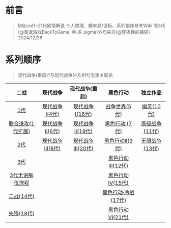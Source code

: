 # 前言
> B站cod1~21代剧情解说
> 个人整理、概率漏/误标、系列排序参考Wiki
> 除3代(@重返游戏BackToGame, @JR_sigma)外均来自(@穿板鞋的橘猫)
> 2024/12/28

# 系列顺序
> 现代战争(重启)*与现代战争(4,6,8代)无相关联系

|二战|现代战争|现代战争(重启)|黑色行动|独立作品|
|:-:|:-:|:-:|:-:|:-:|
|[1代](https://www.bilibili.com/video/BV1zM4y1s7rG/?share_source=copy_web&vd_source=ab701822c9f9cc506d4a6285623e404c)|[现代战争Ⅰ(4代)](https://www.bilibili.com/video/BV1iS4y1U7HE/?share_source=copy_web&vd_source=ab701822c9f9cc506d4a6285623e404c)|[现代战争Ⅰ(16代)](https://www.bilibili.com/video/BV16W4y1u7Fh/?share_source=copy_web&vd_source=ab701822c9f9cc506d4a6285623e404c)|[战争世界(5代)](https://www.bilibili.com/video/BV1vB4y1Q7gA/?share_source=copy_web&vd_source=ab701822c9f9cc506d4a6285623e404c)|[幽灵(10代)](https://www.bilibili.com/video/BV1kP4y1c7PN/?share_source=copy_web&vd_source=ab701822c9f9cc506d4a6285623e404c)|
|[联合进攻(1代扩展)](https://www.bilibili.com/video/BV1eP411h7Cn/?share_source=copy_web&vd_source=ab701822c9f9cc506d4a6285623e404c)|[现代战争Ⅱ(6代)](https://www.bilibili.com/video/BV1S44y1P7bJ/?share_source=copy_web&vd_source=ab701822c9f9cc506d4a6285623e404c)|[现代战争Ⅱ(19代)](https://www.bilibili.com/video/BV16d4y187dD/?share_source=copy_web&vd_source=ab701822c9f9cc506d4a6285623e404c)|[黑色行动Ⅰ(7代)](https://www.bilibili.com/video/BV1RW4y1B76V/?share_source=copy_web&vd_source=ab701822c9f9cc506d4a6285623e404c)|[高级战争(11代)](https://www.bilibili.com/video/BV1Va41177zF/?share_source=copy_web&vd_source=ab701822c9f9cc506d4a6285623e404c)|
|[2代](https://www.bilibili.com/video/BV1Hp4y1J7oA/?share_source=copy_web&vd_source=ab701822c9f9cc506d4a6285623e404c)|[现代战争Ⅲ(8代)](https://www.bilibili.com/video/BV1NB4y1y78o/?share_source=copy_web&vd_source=ab701822c9f9cc506d4a6285623e404c)|[现代战争Ⅲ(20代)](https://www.bilibili.com/video/BV1Ye411h7Zn/?share_source=copy_web&vd_source=ab701822c9f9cc506d4a6285623e404c)|[黑色行动Ⅱ(9代)](https://www.bilibili.com/video/BV13a411S7p5/?share_source=copy_web&vd_source=ab701822c9f9cc506d4a6285623e404c)|[无限战争(13代)](https://www.bilibili.com/video/BV1Tt4y1j7FW/?share_source=copy_web&vd_source=ab701822c9f9cc506d4a6285623e404c)|
|[3代](https://www.bilibili.com/video/BV1KV411W7fR/?share_source=copy_web&vd_source=ab701822c9f9cc506d4a6285623e404c)|||[黑色行动Ⅲ(12代)](https://www.bilibili.com/video/BV1Tt4y1j7FW/?share_source=copy_web&vd_source=ab701822c9f9cc506d4a6285623e404c)||
|[3代无讲解仅流程](https://www.bilibili.com/video/BV1n64y1y7fC/?share_source=copy_web&vd_source=ab701822c9f9cc506d4a6285623e404c)|||[黑色行动Ⅳ(15代)](https://www.bilibili.com/video/BV1cM411V7dQ/?share_source=copy_web&vd_source=ab701822c9f9cc506d4a6285623e404c)||
|[二战(14代)](https://www.bilibili.com/video/BV1BY411f7ji/?share_source=copy_web&vd_source=ab701822c9f9cc506d4a6285623e404c)|||[黑色行动·冷战(17代)](https://www.bilibili.com/video/BV1hu4y1d7Vc/?share_source=copy_web&vd_source=ab701822c9f9cc506d4a6285623e404c)||
|[先锋(18代)](https://www.bilibili.com/video/BV1xu411h7Sv/?share_source=copy_web&vd_source=ab701822c9f9cc506d4a6285623e404c)|||[黑色行动Ⅵ(21代)](https://www.bilibili.com/video/BV14bq1Y3EJB/?share_source=copy_web&vd_source=ab701822c9f9cc506d4a6285623e404c)||